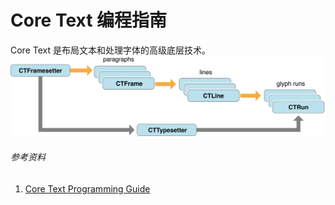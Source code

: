 # Core Text 编程指南

Core Text 是布局文本和处理字体的高级底层技术。![](/assets/coretext.png)

###### 参考资料

1. [Core Text Programming Guide](https://developer.apple.com/library/content/documentation/StringsTextFonts/Conceptual/CoreText_Programming/Introduction/Introduction.html#//apple_ref/doc/uid/TP40005533-CH1-SW1)



